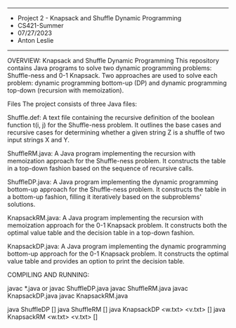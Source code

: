 ****************
* Project 2 - Knapsack and Shuffle Dynamic Programming
* CS421-Summer
* 07/27/2023
* Anton Leslie
**************** 

OVERVIEW:
Knapsack and Shuffle Dynamic Programming
This repository contains Java programs to solve two dynamic programming problems: Shuffle-ness and 0-1 Knapsack. Two approaches are used to solve each problem: dynamic programming bottom-up (DP) and dynamic programming top-down (recursion with memoization).

Files
The project consists of three Java files:

Shuffle.def: A text file containing the recursive definition of the boolean function t(i, j) for the Shuffle-ness problem. It outlines the base cases and recursive cases for determining whether a given string Z is a shuffle of two input strings X and Y.

ShuffleRM.java: A Java program implementing the recursion with memoization approach for the Shuffle-ness problem. It constructs the table in a top-down fashion based on the sequence of recursive calls.

ShuffleDP.java: A Java program implementing the dynamic programming bottom-up approach for the Shuffle-ness problem. It constructs the table in a bottom-up fashion, filling it iteratively based on the subproblems' solutions.

KnapsackRM.java: A Java program implementing the recursion with memoization approach for the 0-1 Knapsack problem. It constructs both the optimal value table and the decision table in a top-down fashion.

KnapsackDP.java: A Java program implementing the dynamic programming bottom-up approach for the 0-1 Knapsack problem. It constructs the optimal value table and provides an option to print the decision table.


  
COMPILING AND RUNNING:
  
javac *.java 
or 
javac ShuffleDP.java
javac ShuffleRM.java
javac KnapsackDP.java
javac KnapsackRM.java


java ShuffleDP <X> <Y> <Z> [<debug level>]
java ShuffleRM <X> <Y> <Z> [<debug level>]
java KnapsackDP <n> <W> <w.txt> <v.txt> [<debug level>]
java KnapsackRM <n> <W> <w.txt> <v.txt> [<debug level>]

  


	